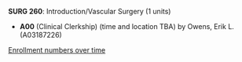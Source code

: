 **SURG 260**: Introduction/Vascular Surgery (1 units)

- **A00** (Clinical Clerkship) (time and location TBA) by Owens, Erik L. (A03187226)

[Enrollment numbers over time](./SURG260.tsv)
